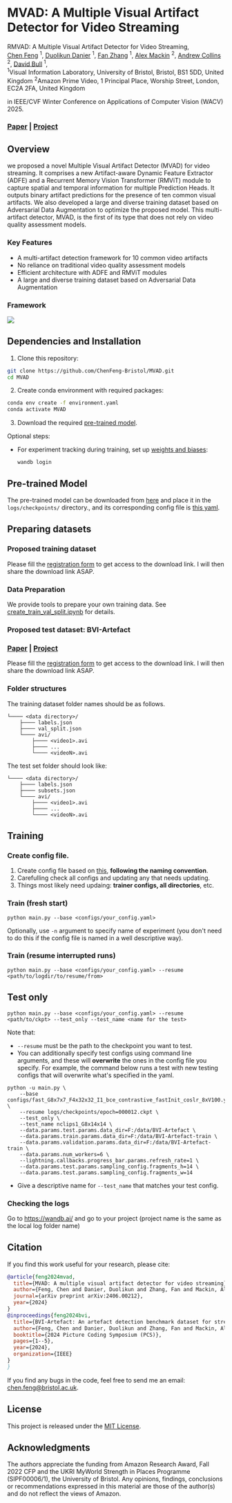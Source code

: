 # MVAD: A Multiple Visual Artifact Detector for Video Streaming

RMVAD: A Multiple Visual Artifact Detector for Video Streaming, <br>
 [Chen Feng](https://chenfeng-bristol.github.io/) <sup>1</sup>,
 [Duolikun Danier](https://danier97.github.io/) <sup>1</sup>,
 [Fan Zhang](https://fan-aaron-zhang.github.io/) <sup>1</sup>,
 [Alex Mackin](https://scholar.google.com/citations?user=7uqUCRUAAAAJ&hl) <sup>2</sup>,
 [Andrew Collins](https://scholar.google.com/citations?user=xT8vyCMAAAAJ&hl) <sup>2</sup>,
 [David Bull](https://david-bull.github.io/) <sup>1</sup>, <br>
 <sup>1</sup>Visual Information Laboratory, University of Bristol, Bristol, BS1 5DD, United Kingdom
 <sup>2</sup>Amazon Prime Video, 1 Principal Place, Worship Street, London, EC2A 2FA, United Kingdom

in IEEE/CVF Winter Conference on Applications of Computer Vision (WACV) 2025.

### [Paper](https://arxiv.org/pdf/2406.00212) | [Project](https://chenfeng-bristol.github.io/MVAD/) 


## Overview
we proposed a novel Multiple Visual Artifact Detector (MVAD) for video streaming. It comprises a new Artifact-aware Dynamic Feature Extractor (ADFE) and a Recurrent Memory Vision Transformer (RMViT) module to capture spatial and temporal information for multiple Prediction Heads. It outputs binary artifact predictions for the presence of ten common visual artifacts. We also developed a large and diverse training dataset based on Adversarial Data Augmentation to optimize the proposed model. This multi-artifact detector, MVAD, is the first of its type that does not rely on video quality assessment models. 

### Key Features
- A multi-artifact detection framework for 10 common video artifacts
- No reliance on traditional video quality assessment models
- Efficient architecture with ADFE and RMViT modules
- A large and diverse training dataset based on Adversarial Data Augmentation

### Framework
<img src="figures/framework.png"> 

## Dependencies and Installation
1. Clone this repository:
```bash
git clone https://github.com/ChenFeng-Bristol/MVAD.git
cd MVAD
```

2. Create conda environment with required packages:
```bash
conda env create -f environment.yaml
conda activate MVAD
```

3. Download the required [pre-trained model](https://drive.google.com/file/d/1hXYSVTWJCU1Z0PCEshbRzWStt6WLgAie/view?usp=sharing).

Optional steps:
* For experiment tracking during training, set up [weights and biases](https://docs.wandb.ai/guides/integrations/lightning):
  ```
  wandb login
  ```

## Pre-trained Model
The pre-trained model can be downloaded from [here](https://drive.google.com/file/d/1GAXaWmSPqrr9eR3IhfupbmsS8qgy7TG0/view?usp=sharing) and place it in the `logs/checkpoints/` directory., and its corresponding config file is [this yaml](./configs/fast_G8x7x7_F4x32x32_I1_bce_contrastive_fastInit_coslr_8xV100.yaml).


## Preparing datasets
### Proposed training dataset
Please fill the [registration form](https://forms.office.com/e/jdRHqABiBE) to get access to the download link. I will then share the download link ASAP.

### Data Preparation
We provide tools to prepare your own training data. See [create_train_val_split.ipynb](create_train_val_split.ipynb) for details.

### Proposed test dataset: BVI-Artefact
### [Paper](https://ieeexplore.ieee.org/stamp/stamp.jsp?tp=&arnumber=10566356) | [Project](https://chenfeng-bristol.github.io/BVI-Artefact/) 
Please fill the [registration form](https://forms.office.com/e/nVPNmiLuBk) to get access to the download link. I will then share the download link ASAP.


### Folder structures
The training dataset folder names should be as follows.
```
└──── <data directory>/
    ├──── labels.json
    ├──── val_split.json
    └──── avi/
        ├──── <video1>.avi
        ├──── ...
        └──── <videoN>.avi
```

The test set folder should look like:
```
└──── <data directory>/
    ├──── labels.json
    ├──── subsets.json
    └──── avi/
        ├──── <video1>.avi
        ├──── ...
        └──── <videoN>.avi
```

## Training
### Create config file.
1. Create config file based on [this](./configs/fast_G8x7x7_F4x32x32_I1_bce_contrastive_fastInit_8xV100.yaml), **following the naming convention**. 
2. Carefulling check all configs and updating any that needs updating.
3. Things most likely need updaing: **trainer configs, all directories**, etc.

### Train (fresh start)
```
python main.py --base <configs/your_config.yaml>
```
Optionally, use `-n` argument to specify name of experiment (you don't need to do this if the config file is named in a well descriptive way).

### Train (resume interrupted runs)
```
python main.py --base <configs/your_config.yaml> --resume <path/to/logdir/to/resume/from>
```

## Test only
```
python main.py --base <configs/your_config.yaml> --resume <path/to/ckpt> --test_only --test_name <name for the test>
```
Note that:

- `--resume` must be the path to the checkpoint you want to test.
- You can additionally specify test configs using command line arguments, and these will **overwrite** the ones in the config file you specify. For example, the command below runs a test with new testing configs that will overwrite what's specified in the yaml.
```
python -u main.py \
    --base configs/fast_G8x7x7_F4x32x32_I1_bce_contrastive_fastInit_coslr_8xV100.yaml \
    --resume logs/checkpoints/epoch=000012.ckpt \
    --test_only \
    --test_name nclips1_G8x14x14 \
    --data.params.test.params.data_dir=F:/data/BVI-Artefact \
    --data.params.train.params.data_dir=F:/data/BVI-Artefact-train \
    --data.params.validation.params.data_dir=F:/data/BVI-Artefact-train \
    --data.params.num_workers=6 \
    --lightning.callbacks.progress_bar.params.refresh_rate=1 \
    --data.params.test.params.sampling_config.fragments_h=14 \
    --data.params.test.params.sampling_config.fragments_w=14
```
- Give a descriptive name for `--test_name` that matches your test config.


### Checking the logs
Go to https://wandb.ai/ and go to your project (project name is the same as the local log folder name)

## Citation
If you find this work useful for your research, please cite:
```bibtex
@article{feng2024mvad,
  title={MVAD: A multiple visual artifact detector for video streaming},
  author={Feng, Chen and Danier, Duolikun and Zhang, Fan and Mackin, Alex and Collins, Andrew and Bull, David},
  journal={arXiv preprint arXiv:2406.00212},
  year={2024}
}
@inproceedings{feng2024bvi,
  title={BVI-Artefact: An artefact detection benchmark dataset for streamed videos},
  author={Feng, Chen and Danier, Duolikun and Zhang, Fan and Mackin, Alex and Collins, Andy and Bull, David},
  booktitle={2024 Picture Coding Symposium (PCS)},
  pages={1--5},
  year={2024},
  organization={IEEE}
}
}
```
If you find any bugs in the code, feel free to send me an email: chen.feng@bristol.ac.uk.

## License
This project is released under the [MIT License](LICENSE).

## Acknowledgments
The authors appreciate the funding from Amazon Research Award, Fall 2022 CFP and the UKRI MyWorld Strength in Places Programme (SIPF00006/1), the University of Bristol. Any opinions, findings, conclusions or recommendations expressed in this material are those of the author(s) and do not reflect the views of Amazon.